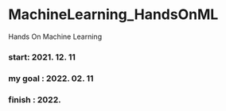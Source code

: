 # MachineLearning_HandsOnML
Hands On Machine Learning

### start: 2021. 12. 11
### my goal : 2022. 02. 11
### finish : 2022. 
  
